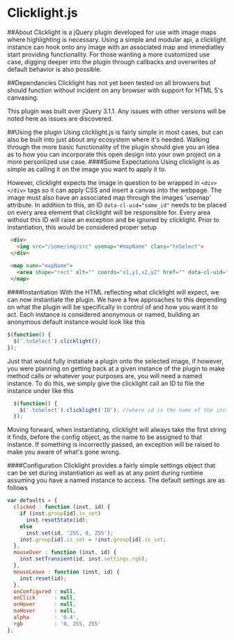 # Clicklight.js
##About
Clicklight is a	jQuery plugin developed	for use	with image maps	where highlighting is necessary. Using a simple and modular api, a clicklight instance can hook onto any image with an associated map and immediatley start providing functionality. For those wanting a more customized use case, digging deeper into the plugin through callbacks and overwrites of default behavior is also possible.

##Dependancies
Clicklight has not yet been tested on all browsers but should function without incident on any browser with support for HTML 5's canvasing.

This plugin was built over jQuery 3.1.1. Any issues with other versions will be noted here as issues are discovered.

##Using the plugin
Using clicklight.js is fairly simple in most cases, but can also be built into just about any ecosystem where it's needed. Walking through the more basic functionality of the plugin should give you an idea as to how you can incorporate this open design into your own project on a more personlized use case.
####Some Expectations
Using clicklight is as simple as calling it on the image you want to apply it to.

However, clicklight expects the image in question to be wrapped in `<div></div>` tags so it can apply CSS and insert a canvas into the webpage. The image must also have an associated map through the images 'usemap' attribute. In addition to this, an ID `data-cl-uid="some_id"` needs to be placed on every area element that clicklight will be responsible for. Every area without this ID will raise an exception and be ignored by clicklight. Prior to instantiation, this would be considered proper setup
  ```html
   <div>
     <img src="/some/img/src" usemap="#mapName" class="toSelect">
   </div>
   
   <map name="mapName">
     <area shape="rect" alt="" coords="x1,y1,x2,y2" href="" data-cl-uid="id" title="Some Title">
   </map>
   ```
   
####Instantiation
With the HTML reflecting what clicklight will expect, we can now instantiate the plugin. We have a few approaches to this depending on what the plugin will be specifically in control of and how you want it to act. Each instance is considered anonymous or named, building an anonymous default instance would look like this

  ```javascript
  $(function() {
    $('.toSelect').clicklight();
  });
  ```  
Just that would fully instatiate a plugin onto the selected image, if however, you were planning on getting back at a given instance of the plugin to make method calls or whatever your purposes are, you will need a named instance. To do this, we simply give the clicklight call an ID to file the instance under like this
  
```javascript
  $(function() {
    $('.toSelect').clicklight('ID'); //where id is the name of the instance
  });
  ```  
Moving forward, when instantiating, clicklight will always take the first string it finds, before the config object, as the name to be assigned to that instance. If something is incorrectly passed, an exception will be raised to make you aware of what's gone wrong.

####Configuration
Clicklight provides a fairly simple settings object that can be set during instantiation as well as at any point during runtime assuming you have a named instance to access. The default settings are as follows

```javascript
var defaults = {
  clicked : function (inst, id) {
    if (inst.group[id].is_set)
      inst.resetState(id);
    else
      inst.set(id, '255, 0, 255');
    inst.group[id].is_set = !inst.group[id].is_set;
  },
  mouseOver : function (inst, id) {
    inst.setTransient(id, inst.settings.rgb);
  },
  mouseLeave : function (inst, id) {
    inst.reset(id);
  },
  onConfigured : null,
  onClick      : null,
  onHover      : null,
  noHover      : null,
  alpha        : '0.4',
  rgb          : '0, 255, 255'
};
```  
